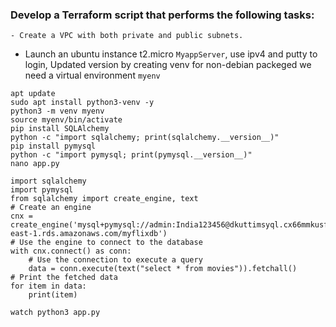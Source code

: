 ### Develop a Terraform script that performs the following tasks:
    - Create a VPC with both private and public subnets.

- Launch an ubuntu instance t2.micro `MyappServer`, use ipv4 and putty to login, Updated version by creating venv for non-debian packeged we need a virtual environment `myenv`
```
apt update 
sudo apt install python3-venv -y
python3 -m venv myenv
source myenv/bin/activate
pip install SQLAlchemy
python -c "import sqlalchemy; print(sqlalchemy.__version__)"
pip install pymysql
python -c "import pymysql; print(pymysql.__version__)"
nano app.py

import sqlalchemy
import pymysql
from sqlalchemy import create_engine, text
# Create an engine
cnx = create_engine('mysql+pymysql://admin:India123456@dkuttimsyql.cx66mmkusfga.us-east-1.rds.amazonaws.com/myflixdb')
# Use the engine to connect to the database
with cnx.connect() as conn:
    # Use the connection to execute a query
    data = conn.execute(text("select * from movies")).fetchall()
# Print the fetched data
for item in data:
    print(item)

watch python3 app.py
```